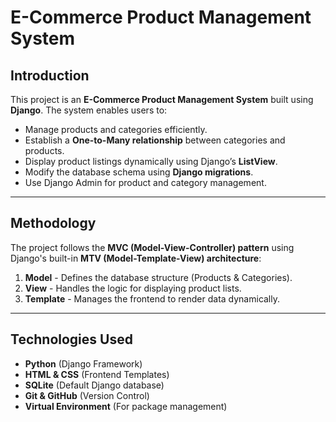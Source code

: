 # **E-Commerce Product Management System**

 ## **Introduction**
This project is an **E-Commerce Product Management System** built using **Django**. The system enables users to:
- Manage products and categories efficiently.
- Establish a **One-to-Many relationship** between categories and products.
- Display product listings dynamically using Django’s **ListView**.
- Modify the database schema using **Django migrations**.
- Use Django Admin for product and category management.

---

## **Methodology**
The project follows the **MVC (Model-View-Controller) pattern** using Django's built-in **MTV (Model-Template-View) architecture**:
1. **Model** - Defines the database structure (Products & Categories).
2. **View** - Handles the logic for displaying product lists.
3. **Template** - Manages the frontend to render data dynamically.

---

## **Technologies Used**
- **Python** (Django Framework)
- **HTML & CSS** (Frontend Templates)
- **SQLite** (Default Django database)
- **Git & GitHub** (Version Control)
- **Virtual Environment** (For package management)

